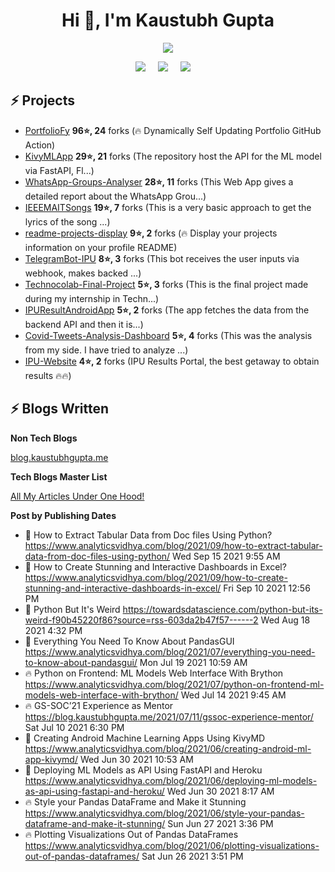 <h1 align="center">Hi 👋, I'm Kaustubh Gupta</h1>
<p align="center">
<img src="https://github-readme-stats.vercel.app/api?username=kaustubhgupta&show_icons=true&theme=dark&count_private=true&include_all_commits=true&custom_title=Kaustubh's Stats">
</p>

<p align="center">
  <a target="_blank" href="https://www.linkedin.com/in/kaustubh-gupta"><img src="https://img.shields.io/badge/LinkedIn-0077B5?style=for-the-badge&logo=linkedin&logoColor=white" /></a>&nbsp;&nbsp;&nbsp;&nbsp;
  <a target="_blank" href="https://twitter.com/Kaustubh1828"><img src="https://img.shields.io/badge/Twitter-1DA1F2?style=for-the-badge&logo=twitter&logoColor=white" /></a>&nbsp;&nbsp;&nbsp;&nbsp;
     <a href="https://medium.com/@kaustubhgupta1828"><img src="https://img.shields.io/badge/Medium-12100E?style=for-the-badge&logo=medium&logoColor=white" /></a>&nbsp;&nbsp;&nbsp;&nbsp;
</p>

## ⚡ Projects
<!-- PROJECTS START -->
* [PortfolioFy](https://github.com/kaustubhgupta/PortfolioFy) **96⭐, 24** forks (🔥 Dynamically Self Updating Portfolio GitHub Action) 
* [KivyMLApp](https://github.com/kaustubhgupta/KivyMLApp) **29⭐, 21** forks (The repository host the API for the ML model via FastAPI, Fl...) 
* [WhatsApp-Groups-Analyser](https://github.com/kaustubhgupta/WhatsApp-Groups-Analyser) **28⭐, 11** forks (This Web App gives a detailed report about the WhatsApp Grou...) 
* [IEEEMAITSongs](https://github.com/kaustubhgupta/IEEEMAITSongs) **19⭐, 7** forks (This is a very basic approach to get the lyrics of the song ...) 
* [readme-projects-display](https://github.com/kaustubhgupta/readme-projects-display) **9⭐, 2** forks (🔥 Display your projects information on your profile README) 
* [TelegramBot-IPU](https://github.com/kaustubhgupta/TelegramBot-IPU) **8⭐, 3** forks (This bot receives the user inputs via webhook, makes backed ...) 
* [Technocolab-Final-Project](https://github.com/kaustubhgupta/Technocolab-Final-Project) **5⭐, 3** forks (This is the final project made during my internship in Techn...) 
* [IPUResultAndroidApp](https://github.com/kaustubhgupta/IPUResultAndroidApp) **5⭐, 2** forks (The app fetches the data from the backend API and then it is...) 
* [Covid-Tweets-Analysis-Dashboard](https://github.com/kaustubhgupta/Covid-Tweets-Analysis-Dashboard) **5⭐, 4** forks (This was the analysis from my side. I have tried to analyze ...) 
* [IPU-Website](https://github.com/kaustubhgupta/IPU-Website) **4⭐, 2** forks (IPU Results Portal, the best getaway to obtain results 🔥🔥)<!-- PROJECTS END -->
   
## ⚡ Blogs Written

**Non Tech Blogs**

[blog.kaustubhgupta.me](https://blog.kaustubhgupta.me/)

**Tech Blogs Master List**
<p><a href="https://medium.com/@kaustubhgupta1828/all-my-articles-under-one-hood-f1ab2e5eac89"> All My Articles Under One Hood! </a></p>

**Post by Publishing Dates**
<!-- BLOG-POST-LIST:START -->
 - 🌮 How to Extract Tabular Data from Doc files Using Python? https://www.analyticsvidhya.com/blog/2021/09/how-to-extract-tabular-data-from-doc-files-using-python/ Wed Sep 15 2021 9:55 AM
 - 🚀 How to Create Stunning and Interactive Dashboards in Excel? https://www.analyticsvidhya.com/blog/2021/09/how-to-create-stunning-and-interactive-dashboards-in-excel/ Fri Sep 10 2021 12:56 PM
 - 💫 Python But It's Weird https://towardsdatascience.com/python-but-its-weird-f90b45220f86?source=rss-603da2b47f57------2 Wed Aug 18 2021 4:32 PM
 - 🚀 Everything You Need To Know About PandasGUI https://www.analyticsvidhya.com/blog/2021/07/everything-you-need-to-know-about-pandasgui/ Mon Jul 19 2021 10:59 AM
 - 🔥 Python on Frontend: ML Models Web Interface With Brython https://www.analyticsvidhya.com/blog/2021/07/python-on-frontend-ml-models-web-interface-with-brython/ Wed Jul 14 2021 9:45 AM
 - 🔥 GS-SOC’21 Experience as Mentor https://blog.kaustubhgupta.me/2021/07/11/gssoc-experience-mentor/ Sat Jul 10 2021 6:30 PM
 - 💯 Creating Android Machine Learning Apps Using KivyMD https://www.analyticsvidhya.com/blog/2021/06/creating-android-ml-app-kivymd/ Wed Jun 30 2021 10:53 AM
 - 🌮 Deploying ML Models as API Using FastAPI and Heroku https://www.analyticsvidhya.com/blog/2021/06/deploying-ml-models-as-api-using-fastapi-and-heroku/ Wed Jun 30 2021 8:17 AM
 - 🔥 Style your Pandas DataFrame and Make it Stunning https://www.analyticsvidhya.com/blog/2021/06/style-your-pandas-dataframe-and-make-it-stunning/ Sun Jun 27 2021 3:36 PM
 - 🔥 Plotting Visualizations Out of Pandas DataFrames https://www.analyticsvidhya.com/blog/2021/06/plotting-visualizations-out-of-pandas-dataframes/ Sat Jun 26 2021 3:51 PM<!-- BLOG-POST-LIST:END -->
